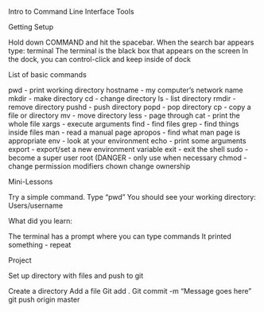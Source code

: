 Intro to Command Line Interface Tools

Getting Setup

Hold down COMMAND and hit the spacebar.
When the search bar appears type: terminal
The terminal is the black box that appears on the screen
In the dock, you can control-click and keep inside of dock

List of basic commands

pwd - print working directory
hostname - my computer’s network name
mkdir - make directory
cd - change directory
ls - list directory
rmdir -remove directory
pushd - push directory
popd - pop directory
cp - copy a file or directory
mv - move directory
less - page through 
cat - print the whole file
xargs - execute arguments
find - find files
grep - find things inside files
man - read a manual page
apropos - find what man page is appropriate
env - look at your environment
echo - print some arguments
export - export/set a new environment variable 
exit - exit the shell
sudo - become a super user root (DANGER - only use when necessary
chmod - change permission modifiers
chown change ownership

Mini-Lessons

Try a simple command. Type “pwd”
You should see your working directory: Users/username

What did you learn:

The terminal has a prompt where you can type commands
It printed something - repeat

Project

Set up directory with files and push to git 

Create a directory
Add a file
Git add .
Git commit -m “Message goes here”
git push origin master